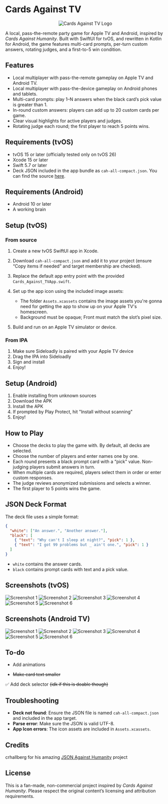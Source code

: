 # Cards Against TV
<p align="center">
  <img src="https://i.ibb.co/BJLF6y5/catv.png" alt="Cards Against TV Logo">
</p>


A local, pass-the-remote party game for Apple TV and Android, inspired by *Cards Against Humanity*. Built with SwiftUI for tvOS, and rewritten in Kotlin for Android, the game features multi-card prompts, per-turn custom answers, rotating judges, and a first-to-5 win condition.

## Features

* Local multiplayer with pass-the-remote gameplay on Apple TV and Android TV.
* Local multiplayer with pass-the-device gameplay on Android phones and tablets.
* Multi-card prompts: play 1–N answers when the black card’s pick value is greater than 1.
* In-round custom answers: players can add up to 20 custom cards per game.
* Clear visual highlights for active players and judges.
* Rotating judge each round; the first player to reach 5 points wins.

## Requirements (tvOS)

* tvOS 15 or later (officially tested only on tvOS 26)
* Xcode 15 or later
* Swift 5.7 or later
* Deck JSON included in the app bundle as `cah-all-compact.json`. You can find the source [here](https://github.com/crhallberg/json-against-humanity/blob/latest/cah-all-compact.json).

## Requirements (Android)
* Android 10 or later
* A working brain

## Setup (tvOS)

### From source

1. Create a new tvOS SwiftUI app in Xcode.
2. Download `cah-all-compact.json` and add it to your project (ensure “Copy items if needed” and target membership are checked).
3. Replace the default app entry point with the provided `Cards_Against_TVApp.swift`.
4. Set up the app icon using the included image assets:

   * The folder `Assets.xcassets` contains the image assets you're gonna need for getting the app to show up on your Apple TV's homescreen.
   * Background must be opaque; Front must match the slot’s pixel size.
5. Build and run on an Apple TV simulator or device.

### From IPA
1. Make sure Sideloadly is paired with your Apple TV device
2. Drag the IPA into Sideloadly
3. Sign and install
4. Enjoy!


## Setup (Android)
1. Enable installing from unknown sources
2. Download the APK
3. Install the APK
4. If prompted by Play Protect, hit "Install without scanning"
5. Enjoy!

## How to Play

* Choose the decks to play the game with. By default, all decks are selected.
* Choose the number of players and enter names one by one.
* Each round presents a black prompt card with a “pick” value. Non-judging players submit answers in turn.
* When multiple cards are required, players select them in order or enter custom responses.
* The judge reviews anonymized submissions and selects a winner.
* The first player to 5 points wins the game.

## JSON Deck Format

The deck file uses a simple format:

```json
{
  "white": ["An answer.", "Another answer."],
  "black": [
    { "text": "Why can't I sleep at night?", "pick": 1 },
    { "text": "I got 99 problems but _ ain't one.", "pick": 1 }
  ]
}
```

* `white` contains the answer cards.
* `black` contains prompt cards with text and a pick value.

## Screenshots (tvOS)
![Screenshot 1](https://i.ibb.co/9k6LrMLS/Screenshot-2025-08-31-at-02-26-14.png)
![Screenshot 2](https://i.ibb.co/G687gZR/Screenshot-2025-08-31-at-02-27-24.png)
![Screenshot 3](https://i.ibb.co/8gWHHWjS/Screenshot-2025-08-31-at-02-27-09.png)
![Screenshot 4](https://i.ibb.co/fG4SqTs5/Screenshot-2025-08-31-at-02-27-54.png)
![Screenshot 5](https://i.ibb.co/tpK9PB6n/Screenshot-2025-08-31-at-02-28-18.png)
![Screenshot 6](https://i.ibb.co/Xx8zmNCs/Screenshot-2025-08-31-at-02-32-40.png)

## Screenshots (Android TV)
![Screenshot 1](https://i.ibb.co/gLYP50mn/Screenshot-20250901-001742.png)
![Screenshot 2](https://i.ibb.co/sdTG7HL9/Screenshot-20250901-003328.png)
![Screenshot 3](https://i.ibb.co/chTDYzXy/Screenshot-20250901-002015.png)
![Screenshot 4](https://i.ibb.co/Rp31v0pC/Screenshot-20250901-002105.png)
![Screenshot 5](https://i.ibb.co/QjqRRTp6/Screenshot-20250901-003049.png)
![Screenshot 6](https://i.ibb.co/C535r3jm/Screenshot-20250901-002406.png)



## To-do
- Add animations

- ~~Make card text smaller~~

✅ Add deck selector ~~(idk if this is doable though)~~


## Troubleshooting

* **Deck not found**: Ensure the JSON file is named `cah-all-compact.json` and included in the app target.
* **Parse error**: Make sure the JSON is valid UTF-8.
* **App Icon errors**: The icon assets are included in `Assets.xcassets`.

## Credits
crhallberg for his amazing [JSON Against Humanity](https://github.com/crhallberg/json-against-humanity) project

## License

This is a fan-made, non-commercial project inspired by *Cards Against Humanity*. Please respect the original content’s licensing and attribution requirements.
